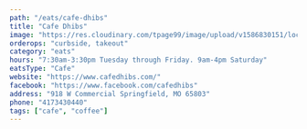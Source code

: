 ```yaml
---
path: "/eats/cafe-dhibs"
title: "Cafe Dhibs"
image: "https://res.cloudinary.com/tpage99/image/upload/v1586830151/local417eats/local417eatslogo.png"
orderops: "curbside, takeout"
category: "eats"
hours: "7:30am-3:30pm Tuesday through Friday. 9am-4pm Saturday"
eatsType: "Cafe"
website: "https://www.cafedhibs.com/"
facebook: "https://www.facebook.com/cafedhibs"
address: "918 W Commercial Springfield, MO 65803"
phone: "4173430440"
tags: ["cafe", "coffee"]
---
```

